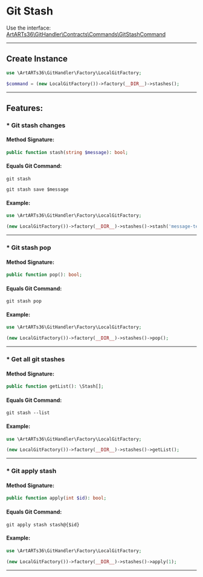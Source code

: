 # Git Stash

Use the interface: [ArtARTs36\GitHandler\Contracts\Commands\GitStashCommand](../src/Contracts/Commands/GitStashCommand.php)

---

## Create Instance

```php
use \ArtARTs36\GitHandler\Factory\LocalGitFactory;

$command = (new LocalGitFactory())->factory(__DIR__)->stashes();
```

---

## Features:

### * Git stash changes

#### Method Signature:



```php
public function stash(string $message): bool;
```

#### Equals Git Command:

`git stash`

`git stash save $message`

#### Example:

```php
use \ArtARTs36\GitHandler\Factory\LocalGitFactory;

(new LocalGitFactory())->factory(__DIR__)->stashes()->stash('message-test');
```

---
### * Git stash pop

#### Method Signature:



```php
public function pop(): bool;
```

#### Equals Git Command:

`git stash pop`

#### Example:

```php
use \ArtARTs36\GitHandler\Factory\LocalGitFactory;

(new LocalGitFactory())->factory(__DIR__)->stashes()->pop();
```

---
### * Get all git stashes

#### Method Signature:



```php
public function getList(): \Stash[];
```

#### Equals Git Command:

`git stash --list`

#### Example:

```php
use \ArtARTs36\GitHandler\Factory\LocalGitFactory;

(new LocalGitFactory())->factory(__DIR__)->stashes()->getList();
```

---
### * Git apply stash

#### Method Signature:



```php
public function apply(int $id): bool;
```

#### Equals Git Command:

`git apply stash stash@{$id}`

#### Example:

```php
use \ArtARTs36\GitHandler\Factory\LocalGitFactory;

(new LocalGitFactory())->factory(__DIR__)->stashes()->apply(1);
```

---

